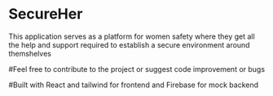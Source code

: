# SecureHer
This application serves as a platform for women safety where they get all the help and support required to establish a secure environment around themshelves

#Feel free to contribute to the project or suggest code improvement or bugs

#Built with React and tailwind for frontend and Firebase for mock backend


